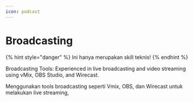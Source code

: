 ```yaml
---
icon: podcast
---
```


# Broadcasting

{% hint style="danger" %}
Ini hanya merupakan skill teknis!&#x20;
{% endhint %}



Broadcasting Tools: Experienced in live broadcasting and video streaming using vMix, OBS Studio, and Wirecast.

Menggunakan tools broadcasting seperti Vmix, OBS, dan Wirecast untuk melakukan live streaming,
